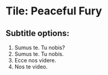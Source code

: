 # Tile: Peaceful Fury

## Subtitle options:

1. Sumus te. Tu nobis?
2. Sumus te. Tu nobis.
3. Ecce nos videre.
2. Nos te video.
